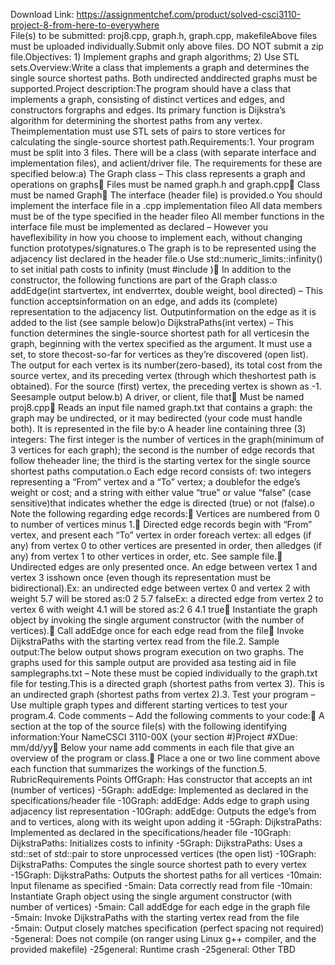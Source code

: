 Download Link: https://assignmentchef.com/product/solved-csci3110-project-8-from-here-to-everywhere
<br>
File(s) to be submitted: proj8.cpp, graph.h, graph.cpp, makefileAbove files must be uploaded individually.Submit only above files. DO NOT submit a zip file.Objectives: 1) Implement graphs and graph algorithms; 2) Use STL sets.Overview:Write a class that implements a graph and determines the single source shortest paths. Both undirected anddirected graphs must be supported.Project description:The program should have a class that implements a graph, consisting of distinct vertices and edges, and constructors forgraphs and edges. Its primary function is Dijkstra’s algorithm for determining the shortest paths from any vertex. Theimplementation must use STL sets of pairs to store vertices for calculating the single-source shortest path.Requirements:1. Your program must be split into 3 files. There will be a class (with separate interface and implementation files), and aclient/driver file. The requirements for these are specified below:a) The Graph class – This class represents a graph and operations on graphs Files must be named graph.h and graph.cpp Class must be named Graph The interface (header file) is provided.o You should implement the interface file in a .cpp implementation fileo All data members must be of the type specified in the header fileo All member functions in the interface file must be implemented as declared – However you haveflexibility in how you choose to implement each, without changing function prototypes/signatures.o The graph is to be represented using the adjacency list declared in the header file.o Use std::numeric_limits::infinity() to set initial path costs to infinity (must #include ) In addition to the constructor, the following functions are part of the Graph class:o addEdge(int startvertex, int endverrtex, double weight, bool directed) – This function acceptsinformation on an edge, and adds its (complete) representation to the adjacency list. Outputinformation on the edge as it is added to the list (see sample below)o DijkstraPaths(int vertex) – This function determines the single-source shortest path for all verticesin the graph, beginning with the vertex specified as the argument. It must use a set, to store thecost-so-far for vertices as they’re discovered (open list). The output for each vertex is its number(zero-based), its total cost from the source vertex, and its preceding vertex (through which theshortest path is obtained). For the source (first) vertex, the preceding vertex is shown as -1. Seesample output below.b) A driver, or client, file that Must be named proj8.cpp Reads an input file named graph.txt that contains a graph: the graph may be undirected, or it may bedirected (your code must handle both). It is represented in the file by:o A header line containing three (3) integers: The first integer is the number of vertices in the graph(minimum of 3 vertices for each graph); the second is the number of edge records that follow theheader line; the third is the starting vertex for the single source shortest paths computation.o Each edge record consists of: two integers representing a “From” vertex and a “To” vertex; a doublefor the edge’s weight or cost; and a string with either value “true” or value “false” (case sensitive)that indicates whether the edge is directed (true) or not (false).o Note the following regarding edge records: Vertices are numbered from 0 to number of vertices minus 1. Directed edge records begin with “From” vertex, and present each “To” vertex in order foreach vertex: all edges (if any) from vertex 0 to other vertices are presented in order, then alledges (if any) from vertex 1 to other vertices in order, etc. See sample file. Undirected edges are only presented once. An edge between vertex 1 and vertex 3 isshown once (even though its representation must be bidirectional).Ex: an undirected edge between vertex 0 and vertex 2 with weight 5.7 will be stored as:0 2 5.7 falseEx: a directed edge from vertex 2 to vertex 6 with weight 4.1 will be stored as:2 6 4.1 true Instantiate the graph object by invoking the single argument constructor (with the number of vertices). Call addEdge once for each edge read from the file Invoke DijkstraPaths with the starting vertex read from the file.2. Sample output:The below output shows program execution on two graphs. The graphs used for this sample output are provided asa testing aid in file samplegraphs.txt – Note these must be copied individually to the graph.txt file for testing.This is a directed graph (shortest paths from vertex 3). This is an undirected graph (shortest paths from vertex 2).3. Test your program – Use multiple graph types and different starting vertices to test your program.4. Code comments – Add the following comments to your code: A section at the top of the source file(s) with the following identifying information:Your NameCSCI 3110-00X (your section #)Project #XDue: mm/dd/yy Below your name add comments in each file that give an overview of the program or class. Place a one or two line comment above each function that summarizes the workings of the function.5. RubricRequirements Points OffGraph: Has constructor that accepts an int (number of vertices) -5Graph: addEdge: Implemented as declared in the specifications/header file -10Graph: addEdge: Adds edge to graph using adjacency list representation -10Graph: addEdge: Outputs the edge’s from and to vertices, along with its weight upon adding it -5Graph: DijkstraPaths: Implemented as declared in the specifications/header file -10Graph: DijkstraPaths: Initializes costs to infinity -5Graph: DijkstraPaths: Uses a std::set of std::pair to store unprocessed vertices (the open list) -10Graph: DijkstraPaths: Computes the single source shortest path to every vertex -15Graph: DijkstraPaths: Outputs the shortest paths for all vertices -10main: Input filename as specified -5main: Data correctly read from file -10main: Instantiate Graph object using the single argument constructor (with number of vertices) -5main: Call addEdge for each edge in the graph file -5main: Invoke DijkstraPaths with the starting vertex read from the file -5main: Output closely matches specification (perfect spacing not required) -5general: Does not compile (on ranger using Linux g++ compiler, and the provided makefile) -25general: Runtime crash -25general: Other TBD